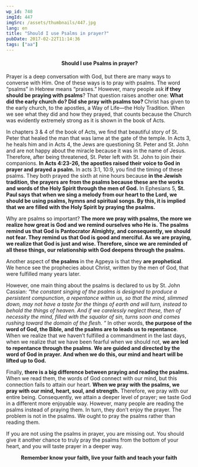 ```yaml
---
wp_id: 748
imgId: 447
imgSrc: /assets/thumbnails/447.jpg
lang: en
title: "Should I use Psalms in prayer?"
pubDate: 2017-02-22T11:14:36
tags: ["aa"]
---
```

<!-- page: 6 -->

<h4 style="text-align: center;"> Should I use Psalms in prayer?</h4>
<p>Prayer is a deep conversation with God, but there are many ways to converse with Him. One of these ways is to pray with psalms. The word “psalms” in Hebrew means “praises.” However, many people ask <strong>if they should be praying with psalms</strong>? That question raises another one: <strong>What did the early church do? Did she pray with psalms too? </strong>Christ has given to the early church, to the apostles, a Way of Life—the Holy Tradition. When we see what they did and how they prayed, that counts because the Church was evidently extremely strong as it is shown in the book of Acts.</p>
<p>In chapters 3 &amp; 4 of the book of Acts, we find that beautiful story of St. Peter that healed the man that was lame at the gate of the temple. In Acts 3, he heals him and in Acts 4, the Jews are questioning St. Peter and St. John and are not happy about the miracle because it was in the name of Jesus. Therefore, after being threatened, St. Peter left with St. John to join their companions. <strong>In Acts 4:23-26, the apostles raised their voice to God in prayer and prayed a psalm.</strong> In acts 3:1, 10:9, you find the timing of these psalms. They both prayed the sixth at nine hours because <strong>in the Jewish tradition, the prayers are from the psalms because these are the works and words of the Holy Spirit through the men of God.</strong> In Ephesians 5, <strong>St. Paul says that when we sing a melody from our heart to the Lord, we should be using psalms, hymns and spiritual songs. By this, it is implied that we are filled with the Holy Spirit by praying the psalms. </strong></p>
<p>Why are psalms so important? <strong>The more we pray with psalms, the more we realize how great is God and we remind ourselves who He is.</strong> <strong>The psalms remind us that God is Pantocrator Almighty, and consequently, we should not fear. They remind us that God is good and merciful. As we are praying, we realize that God is just and wise. Therefore, since we are reminded of all these things, our relationship with God deepens through the psalms.</strong></p>
<p>Another aspect of <strong>the psalms </strong>in the Agpeya is that they <strong>are prophetical</strong>. We hence see the prophecies about Christ, written by the men of God, that were fulfilled many years later.</p>
<p>However, one main thing about the psalms is declared to us by St. John Cassian: <em>&#8220;the constant singing of the psalms is designed to produce a persistent compunction, a repentance within us, so that the mind, slimmed down, may not have a taste for the things of earth and will turn, instead to behold the things of heaven. And if we carelessly neglect these, then of necessity the mind, filled with the squalor of sin, turns soon and comes rushing toward the domain of the flesh. &#8220;</em> In other words, <strong>the purpose of the word of God, the Bible, and the psalms are to leads us to repentance</strong>. When we realize that we haven’t fulfilled a commandment in the last days, when we realize that we have been fearful when we should not, <strong>we are led to repentance through the psalms</strong>. <strong>We are guided and directed by the word of God in prayer.</strong> <strong>And when we do this, our mind and heart will be lifted up to God.</strong></p>
<p>Finally, <strong>there is a big difference between praying and reading the psalms.</strong> When we read them, the words of God connect with our mind, but this connection fails to attain our heart. <strong>When we pray with the psalms, we pray with our mind, heart, soul, and strength.</strong> Therefore, we pray with our entire being. Consequently, we attain a deeper level of prayer; we taste God in a different more enjoyable way. However, many people are reading the psalms instead of praying them. In turn, they don’t enjoy the prayer. The problem is not in the psalms. We ought to pray the psalms rather than reading them.</p>
<p>If you are not using the psalms in prayer, you are missing out. You should give it another chance to truly pray the psalms from the bottom of your heart, and you will taste prayer in a deeper way.</p>
<p style="text-align: center;"><strong>Remember know your faith, live your faith and teach your faith</strong></p>
<p>&nbsp;</p>
